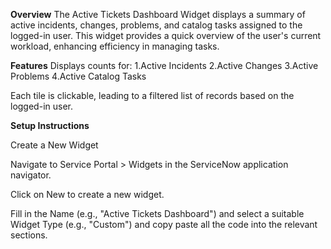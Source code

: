**Overview**
The Active Tickets Dashboard Widget displays a summary of active incidents, changes, problems, and catalog tasks assigned to the logged-in user. This widget provides a quick overview of the user's current workload, enhancing efficiency in managing tasks.

**Features**
  Displays counts for:
  1.Active Incidents
  2.Active Changes
  3.Active Problems
  4.Active Catalog Tasks

Each tile is clickable, leading to a filtered list of records based on the logged-in user.

**Setup Instructions**

Create a New Widget

Navigate to Service Portal > Widgets in the ServiceNow application navigator.

Click on New to create a new widget.

Fill in the Name (e.g., "Active Tickets Dashboard") and select a suitable Widget Type (e.g., "Custom") and copy paste all the code into the relevant sections.
